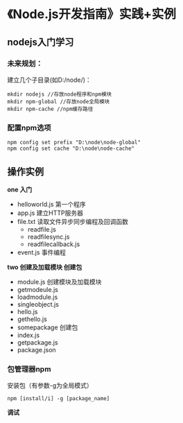 《Node.js开发指南》实践+实例
======

## nodejs入门学习

### 未来规划：

建立几个子目录(如D:/node/)：

	mkdir nodejs //存放node程序和npm模块
	mkdir npm-global //存放node全局模块
	mkdir npm-cache //npm缓存路径

### 配置npm选项

	npm config set prefix "D:\node\node-global"
	npm config set cache "D:\node\node-cache"

## 操作实例

**one 入门**

- helloworld.js     第一个程序
- app.js            建立HTTP服务器
- file.txt          读取文件异步同步编程及回调函数
  - readfile.js
  - readfilesync.js
  - readfilecallback.js
- event.js          事件编程

**two 创建及加载模块 创建包**

- module.js         创建模块及加载模块
 - getmodeule.js
 - loadmodule.js
 - singleobject.js
 - hello.js
 - gethello.js
- somepackage        创建包
 - index.js
 - getpackage.js
 - package.json

### 包管理器npm

安装包（有参数-g为全局模式）

	npm [install/i] -g [package_name]

**调试**




 